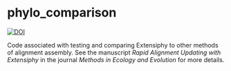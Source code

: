 # phylo_comparison

[![DOI](https://zenodo.org/badge/170377713.svg)](https://zenodo.org/badge/latestdoi/170377713)

Code associated with testing and comparing Extensiphy to other methods of alignment assembly. See the manuscript *Rapid Alignment Updating with Extensiphy* in the journal *Methods in Ecology and Evolution* for more details.
